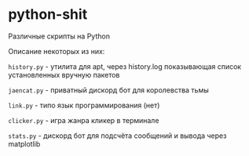 # python-shit

Различные скрипты на Python

Описание некоторых из них:

`history.py` - утилита для apt, через history.log показывающая список установленных вручную пакетов

`jaencat.py` - приватный дискорд бот для королевства тьмы

`link.py` - типо язык программирования (нет)

`clicker.py` - игра жанра кликер в терминале

`stats.py` - дискорд бот для подсчёта сообщений и вывода через matplotlib